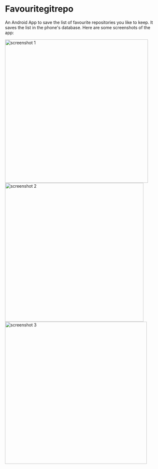 # Favouritegitrepo
An Android App to save the list of favourite repositories you like to keep. It saves the list in the phone's database.
Here are some screenshots of the app:

<img width="473" alt="screenshot 1" src="https://github.com/sumitray01/Favouritegitrepo/assets/60144752/aaaba015-8ca9-4fff-bb94-173bf4818aa9">


<img width="458" alt="screenshot 2" src="https://github.com/sumitray01/Favouritegitrepo/assets/60144752/e89b0501-d31d-4045-89f9-81698980784b">


<img width="469" alt="screenshot 3" src="https://github.com/sumitray01/Favouritegitrepo/assets/60144752/86f3c412-353c-4051-b5f1-6564733a9a2c">
